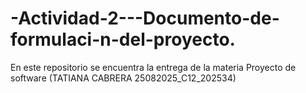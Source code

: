 # -Actividad-2---Documento-de-formulaci-n-del-proyecto.
En este repositorio se encuentra la entrega de la materia Proyecto de software (TATIANA CABRERA 25082025_C12_202534)
